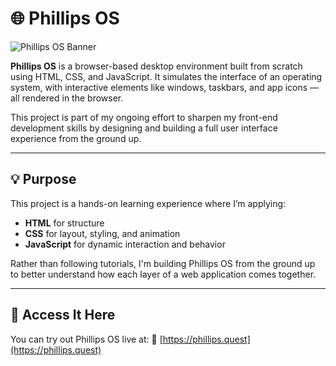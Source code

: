 
# 🌐 Phillips OS

![Phillips OS Banner](https://cdn-icons-png.flaticon.com/128/3242/3242257.png)

**Phillips OS** is a browser-based desktop environment built from scratch using HTML, CSS, and JavaScript. It simulates the interface of an operating system, with interactive elements like windows, taskbars, and app icons — all rendered in the browser.

This project is part of my ongoing effort to sharpen my front-end development skills by designing and building a full user interface experience from the ground up.

---

## 💡 Purpose

This project is a hands-on learning experience where I’m applying:

* **HTML** for structure
* **CSS** for layout, styling, and animation
* **JavaScript** for dynamic interaction and behavior

Rather than following tutorials, I'm building Phillips OS from the ground up to better understand how each layer of a web application comes together.

---

## 🚀 Access It Here

You can try out Phillips OS live at:
🔗 [https://phillips.quest](https://phillips.quest)
